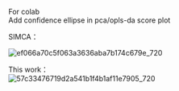 For colab  
Add confidence ellipse in pca/opls-da score plot  

SIMCA：  

![ef066a70c5f063a3636aba7b174c679e_720](https://github.com/user-attachments/assets/0ecc2db1-99c8-435f-ba2c-6b34f012e2dc)
  
This work：  
![57c33476719d2a541b1f4b1af11e7905_720](https://github.com/user-attachments/assets/f953b269-231e-4d28-a3bd-a304727f4ff6)
